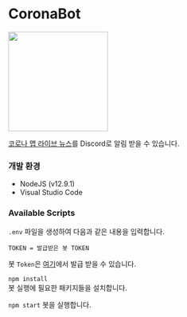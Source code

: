 # CoronaBot
<img style="width: 200px" src="https://i.imgur.com/dthfKX4.png"/>
  
[코로나 맵 라이브 뉴스](https://corona-live.com/)를 Discord로 알림 받을 수 있습니다.  
  
### 개발 환경
* NodeJS (v12.9.1)
* Visual Studio Code

### Available Scripts
`.env` 파일을 생성하여 다음과 같은 내용을 입력합니다.  
```
TOKEN = 발급받은 봇 TOKEN
```
봇 `Token`은 [여기](https://discordapp.com/developers/applications/&prev=search)에서 발급 받을 수 있습니다.

`npm install`  
봇 실행에 필요한 패키지들을 설치합니다.  
  
`npm start`
봇을 실행합니다.  